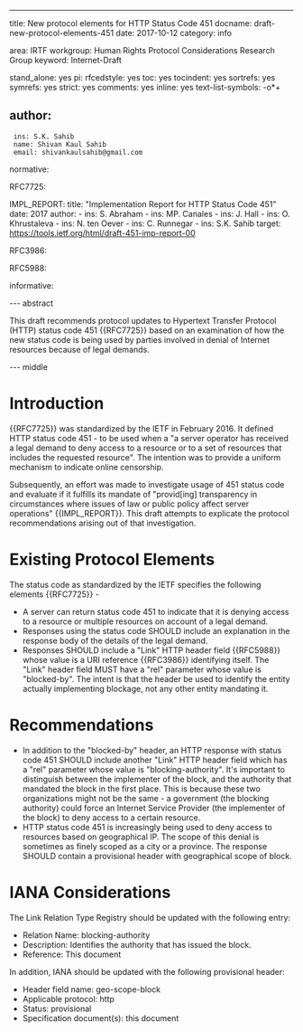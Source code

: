 ---
title: New protocol elements for HTTP Status Code 451
docname: draft-new-protocol-elements-451
date: 2017-10-12
category: info

area: IRTF
workgroup: Human Rights Protocol Considerations Research Group
keyword: Internet-Draft

stand_alone: yes
pi: 
  rfcedstyle: yes
  toc: yes
  tocindent: yes
  sortrefs: yes
  symrefs: yes
  strict: yes
  comments: yes
  inline: yes
  text-list-symbols: -o*+

author:
-
     ins: S.K. Sahib
     name: Shivan Kaul Sahib
     email: shivankaulsahib@gmail.com

normative:

  RFC7725:

  IMPL_REPORT:
    title: "Implementation Report for HTTP Status Code 451"
    date: 2017
    author:
      - ins: S. Abraham
      - ins: MP. Canales
      - ins: J. Hall
      - ins: O. Khrustaleva
      - ins: N. ten Oever
      - ins: C. Runnegar
      - ins: S.K. Sahib
    target: https://tools.ietf.org/html/draft-451-imp-report-00


  RFC3986:
    

  RFC5988:
    

informative:

   

--- abstract

This draft recommends protocol updates to Hypertext Transfer Protocol (HTTP) status
code 451 {{RFC7725}} based on an examination of how the new status code is being used by parties involved in denial of Internet resources because of legal demands.


--- middle


Introduction
============
{{RFC7725}} was standardized by the IETF in February 2016. It defined HTTP status code 451 - to be used when a "a server operator has received a legal demand to deny access to a resource or to a set of resources that includes the requested resource". The intention was to provide a uniform mechanism to indicate online censorship. 

Subsequently, an effort was made to investigate usage of 451 status code and evaluate if it fulfills its mandate of "provid[ing] transparency in circumstances where issues of law or public policy affect server operations" {{IMPL_REPORT}}. This draft attempts to explicate the protocol recommendations arising out of that investigation.


Existing Protocol Elements
============

The status code as standardized by the IETF specifies the following elements {{RFC7725}} -

- A server can return status code 451 to indicate that it is denying access to a resource or multiple resources on account of a legal demand.
- Responses using the status code SHOULD include an explanation in the response body of the details of the legal demand.
- Responses SHOULD include a "Link" HTTP header field {{RFC5988}} whose value is a URI reference {{RFC3986}} identifying itself.  The "Link" header field MUST have a "rel" parameter whose value is "blocked-by". The intent is that the header be used to identify the entity actually implementing blockage, not any other entity mandating it.


Recommendations
============

- In addition to the "blocked-by" header, an HTTP response with status code 451 SHOULD include another "Link" HTTP header field which has a "rel" parameter whose value is "blocking-authority". It's important to distinguish between the implementer of the block, and the authority that mandated the block in the first place. This is because these two organizations might not be the same - a government (the blocking authority) could force an Internet Service Provider (the implementer of the block) to deny access to a certain resource. 
- HTTP status code 451 is increasingly being used to deny access to resources based on geographical IP. The scope of this denial is sometimes as finely scoped as a city or a province. The response SHOULD contain a provisional header with geographical scope of block.

IANA Considerations
============
The Link Relation Type Registry should be updated with the following entry:

- Relation Name: blocking-authority
- Description: Identifies the authority that has issued the block.
- Reference: This document

In addition, IANA should be updated with the following provisional header:

- Header field name: geo-scope-block
- Applicable protocol: http
- Status: provisional
- Specification document(s): this document